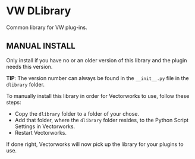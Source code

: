 VW DLibrary
========================================================================================================================

Common library for VW plug-ins.

## MANUAL INSTALL ######################################################################################################

Only install if you have no or an older version of this library and the plugin needs this version.

**TIP**: The version number can always be found in the `__init__.py` file in the `dlibrary` folder.

To manually install this library in order for Vectorworks to use, follow these steps:
 
- Copy the `dlibrary` folder to a folder of your chose.
- Add that folder, where the `dlibrary` folder resides, to the Python Script Settings in Vectorworks.
- Restart Vectorworks.

If done right, Vectorworks will now pick up the library for your plugins to use.
